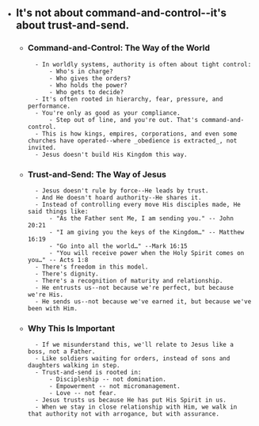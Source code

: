- ## **It's not about command-and-control--it's about trust-and-send.** 
    - ### Command-and-Control: The Way of the World
	        - In worldly systems, authority is often about tight control:
	            - Who's in charge?
	            - Who gives the orders?
	            - Who holds the power?
	            - Who gets to decide?
	        - It's often rooted in hierarchy, fear, pressure, and performance.
	        - You're only as good as your compliance.
	            - Step out of line, and you're out. That's command-and-control.
	        - This is how kings, empires, corporations, and even some churches have operated--where _obedience is extracted_, not invited.
	        - Jesus doesn't build His Kingdom this way.
    - ### Trust-and-Send: The Way of Jesus
	        - Jesus doesn't rule by force--He leads by trust.
	        - And He doesn't hoard authority--He shares it.  
	        - Instead of controlling every move His disciples made, He said things like:
	            - "As the Father sent Me, I am sending you." -- John 20:21
	            - "I am giving you the keys of the Kingdom…" -- Matthew 16:19
	            - "Go into all the world…" --Mark 16:15
	            - "You will receive power when the Holy Spirit comes on you…" -- Acts 1:8
	        - There's freedom in this model.
	        - There's dignity.
	        - There's a recognition of maturity and relationship.
	        - He entrusts us--not because we're perfect, but because we're His.
	        - He sends us--not because we've earned it, but because we've been with Him.
    - ### Why This Is Important
	        - If we misunderstand this, we'll relate to Jesus like a boss, not a Father.
	        - Like soldiers waiting for orders, instead of sons and daughters walking in step.
	        - Trust-and-send is rooted in:
	            - Discipleship -- not domination.
	            - Empowerment -- not micromanagement.
	            - Love -- not fear.
	        - Jesus trusts us because He has put His Spirit in us.
	        - When we stay in close relationship with Him, we walk in that authority not with arrogance, but with assurance.
